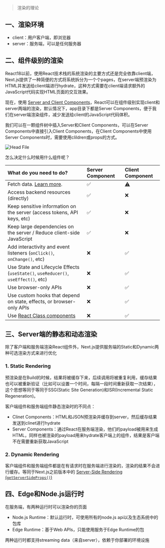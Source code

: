 > 渲染的理论

## 一、渲染环境

- client：用户客户端，即浏览器
- server：服务端，可以是任何服务器

## 二、组件级别的渲染

React18以前，使用React技术栈的系统渲染的主要方式还是完全依靠client端，Next.js提供了一种简便的方式将系统拆分为一个个pages，在server端预渲染为HTML并发送给client端进行hydrate，这种方式需要在client端请求额外的JavaScript代码实现HTML页面的交互效果。

现在，使用 [Server and Client Components](https://beta.nextjs.org/docs/rendering/server-and-client-components)，React可以在组件级别实现client和server两端的渲染，默认情况下，app目录下都是Server Components，便于我们在server端渲染组件，减少发送给client的JavaScript代码体积。

我们可以在一颗组件树中插入Server和Client Components，可以在Server Components中直接引入Client Components，在Client Components中使用Server Components时，需要使用clildren或props的方式。

![Head File](https://gitlab.com/lijing-2008/blogpic/-/raw/main/pictures/2023/02/1_7_29_53_component-tree.png)

怎么决定什么时候用什么组件呢？

| What do you need to do?                                      | Server Component | Client Component                                             |
| :----------------------------------------------------------- | :--------------- | :----------------------------------------------------------- |
| Fetch data. [Learn more](https://beta.nextjs.org/docs/data-fetching/fetching). | ✅                | [⚠️](https://beta.nextjs.org/docs/rendering/server-and-client-components#data-fetching) |
| Access backend resources (directly)                          | ✅                | ❌                                                            |
| Keep sensitive information on the server (access tokens, API keys, etc) | ✅                | ❌                                                            |
| Keep large dependencies on the server / Reduce client-side JavaScript | ✅                | ❌                                                            |
| Add interactivity and event listeners (`onClick()`, `onChange()`, etc) | ❌                | ✅                                                            |
| Use State and Lifecycle Effects (`useState()`, `useReducer()`, `useEffect()`, etc) | ❌                | ✅                                                            |
| Use browser-only APIs                                        | ❌                | ✅                                                            |
| Use custom hooks that depend on state, effects, or browser-only APIs | ❌                | ✅                                                            |
| Use [React Class components](https://reactjs.org/docs/components-and-props.html#function-and-class-components) | ❌                | ✅                                                            |

## 三、Server端的静态和动态渲染

除了客户端和服务端渲染React组件外，Next.js提供服务端的Static和Dynamic两种可选渲染方式来进行优化

### 1. Static Rendering

预渲染是在Build的时候，结果将被缓存下来，后续调用将被重复利用，缓存结果也可以被重新验证（比如可以设置一个时间，每隔一段时间重新获取一次结果），这个思想等同于等同于SSG(Static Site Generation)和ISR(Incremental Static Regeneration)。

客户端组件和服务端组件静态渲染时的不同点：

- Clinet Components：HTML和JSON预渲染并缓存到server，然后缓存结果发送到clinet进行hydrate
- Server Components：通过React在服务端渲染，他们的payload被用来生成HTML，同样也被渲染的payload用来hydrate客户端上的组件，结果是客户端不在需要重新获取JavaScript

### 2. Dynamic Rendering

客户端组件和服务端组件都是在有请求时在服务端进行渲染的，渲染的结果不会进行缓存。等同于Next.js之前版本中的 [Server-Side Rendering (`getServerSideProps()`)](https://nextjs.org/docs/api-reference/data-fetching/get-server-side-props)

## 四、Edge和Node.js运行时

在服务端，有两种运行时可以渲染你的页面

- Node.js Runtime：默认运行时，可使用所有的node.js api以及生态系统中的包库
- Edge Runtime：基于Web APIs，只能使用服务于Edge Runtime的包

两种运行时都支持streaming data（来自server），依赖于你部署的环境设施